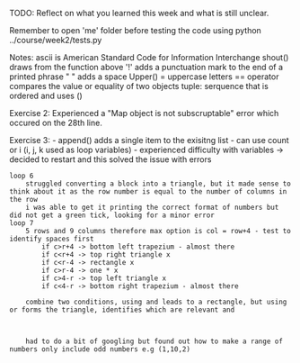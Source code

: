 TODO: Reflect on what you learned this week and what is still unclear.

Remember to open 'me' folder before testing the code using python ../course/week2/tests.py

Notes:
    ascii is American Standard Code for Information Interchange
    shout() draws from the function above
    '!' adds a punctuation mark to the end of a printed phrase
    " " adds a space
    Upper() = uppercase letters
    == operator compares the value or equality of two objects
    tuple: serquence that is ordered and uses ()

Exercise 2:
    Experienced a "Map object is not subscruptable" error which occured on the 28th line. 

Exercise 3:
    - append() adds a single item to the exisitng list
    - can use count or i (i, j, k used as loop variables)
    - experienced difficulty with variables -> decided to restart and this solved the issue with errors

    loop 6
        struggled converting a block into a triangle, but it made sense to think about it as the row number is equal to the number of columns in the row
        i was able to get it printing the correct format of numbers but did not get a green tick, looking for a minor error
    loop 7
        5 rows and 9 columns therefore max option is col = row+4 - test to identify spaces first
            if c>r+4 -> bottom left trapezium - almost there
            if c<r+4 -> top right triangle x
            if c<r-4 -> rectangle x
            if c>r-4 -> one * x
            if c>4-r -> top left triangle x
            if c<4-r -> bottom right trapezium - almost there

        combine two conditions, using and leads to a rectangle, but using or forms the triangle, identifies which are relevant and 



        had to do a bit of googling but found out how to make a range of numbers only include odd numbers e.g (1,10,2)
